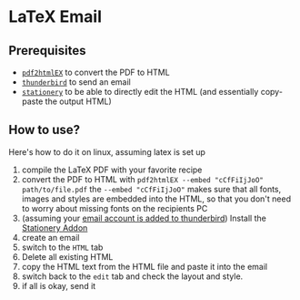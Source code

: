 # LaTeX Email 
## Prerequisites

- [`pdf2htmlEX`](https://github.com/pdf2htmlEX/pdf2htmlEX) to convert the PDF to HTML
- [`thunderbird`](https://www.thunderbird.net/en-US/) to send an email 
- [`stationery`](https://addons.thunderbird.net/en-US/thunderbird/addon/stationery/) to be able to directly edit the HTML (and essentially copy-paste the output HTML)

## How to use?
Here's how to do it on linux, assuming latex is set up
1. compile the LaTeX PDF with your favorite recipe
2. convert the PDF to HTML with `pdf2htmlEX --embed "cCfFiIjJoO" path/to/file.pdf` the `--embed "cCfFiIjJoO"` makes sure that all fonts, images and styles are embedded into the HTML, so that you don't need to worry about missing fonts on the recipients PC
3. (assuming your [email account is added to thunderbird](https://www.lclark.edu/live/files/3166)) Install the [Stationery Addon](https://support.mozilla.org/en-US/kb/installing-addon-thunderbird)
4. create an email
5. switch to the `HTML` tab
6. Delete all existing HTML
7. copy the HTML text from the HTML file and paste it into the email
8. switch back to the `edit` tab and check the layout and style.
9. if all is okay, send it
